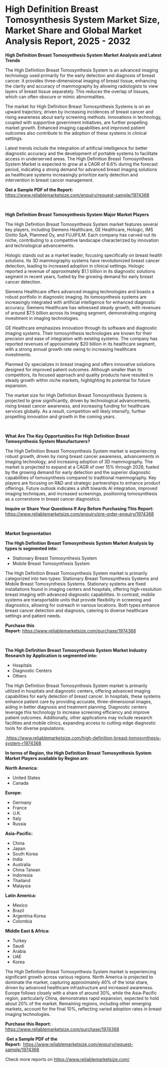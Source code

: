 <p><h1>High Definition Breast Tomosynthesis System Market Size, Market Share and Global Market Analysis Report, 2025 - 2032</h1></p><p><strong>High Definition Breast Tomosynthesis System Market Analysis and Latest Trends</strong></p>
<p><p>The High Definition Breast Tomosynthesis System is an advanced imaging technology used primarily for the early detection and diagnosis of breast cancer. It provides three-dimensional imaging of breast tissue, enhancing the clarity and accuracy of mammography by allowing radiologists to view layers of breast tissue separately. This reduces the overlap of tissues, which can often obscure or mimic abnormalities. </p><p>The market for High Definition Breast Tomosynthesis Systems is on an upward trajectory, driven by increasing incidences of breast cancer and rising awareness about early screening methods. Innovations in technology, coupled with supportive government initiatives, are further propelling market growth. Enhanced imaging capabilities and improved patient outcomes also contribute to the adoption of these systems in clinical settings. </p><p>Latest trends include the integration of artificial intelligence for better diagnostic accuracy and the development of portable systems to facilitate access in underserved areas. The High Definition Breast Tomosynthesis System Market is expected to grow at a CAGR of 6.6% during the forecast period, indicating a strong demand for advanced breast imaging solutions as healthcare systems increasingly prioritize early detection and intervention in breast cancer management.</p></p>
<p><strong>Get a Sample PDF of the Report:&nbsp;</strong> <a href="https://www.reliablemarketsize.com/enquiry/request-sample/1974368?utm_campaign=2773&utm_medium=2&utm_source=Github&utm_content=ia&utm_term=05032025&utm_id=high-definition-breast-tomosynthesis-system">https://www.reliablemarketsize.com/enquiry/request-sample/1974368</a></p>
<p>&nbsp;</p>
<p><strong>High Definition Breast Tomosynthesis System Major Market Players</strong></p>
<p><p>The High Definition Breast Tomosynthesis System market features several key players, including Siemens Healthcare, GE Healthcare, Hologic, IMS Giotto SpA, Planmed Oy, and FUJIFILM. Each company has carved out its niche, contributing to a competitive landscape characterized by innovation and technological advancements.</p><p>Hologic stands out as a market leader, focusing specifically on breast health solutions. Its 3D mammography systems have revolutionized breast cancer detection, leading to increased adoption in clinical settings. Hologic reported a revenue of approximately $1.1 billion in its diagnostic solutions segment in recent years, fueled by the growing demand for early breast cancer detection.</p><p>Siemens Healthcare offers advanced imaging technologies and boasts a robust portfolio in diagnostic imaging. Its tomosynthesis systems are increasingly integrated with artificial intelligence for enhanced diagnostic accuracy. Siemens Healthcare has witnessed steady growth, with revenues of around $7.5 billion across its Imaging segment, demonstrating ongoing investment in imaging technologies.</p><p>GE Healthcare emphasizes innovation through its software and diagnostic imaging systems. Their tomosynthesis technologies are known for their precision and ease of integration with existing systems. The company has reported revenues of approximately $20 billion in its healthcare segment, with a strong annual growth rate owing to increasing healthcare investments.</p><p>Planmed Oy specializes in breast imaging and offers innovative solutions designed for improved patient outcomes. Although smaller than its competitors, its focused approach and quality products have resulted in steady growth within niche markets, highlighting its potential for future expansion.</p><p>The market size for High Definition Breast Tomosynthesis Systems is projected to grow significantly, driven by technological advancements, rising breast cancer awareness, and increasing funding for healthcare services globally. As a result, competition will likely intensify, further propelling innovation and growth in the coming years.</p></p>
<p>&nbsp;</p>
<p><strong>What Are The Key Opportunities For High Definition Breast Tomosynthesis System Manufacturers?</strong></p>
<p><p>The High Definition Breast Tomosynthesis System market is experiencing robust growth, driven by rising breast cancer awareness, advancements in imaging technology, and increasing adoption of 3D mammography. The market is projected to expand at a CAGR of over 15% through 2028, fueled by the growing demand for early detection and the superior diagnostic capabilities of tomosynthesis compared to traditional mammography. Key players are focusing on R&D and strategic partnerships to enhance product offerings. Future outlook indicates a shift towards AI integration, improved imaging techniques, and increased screenings, positioning tomosynthesis as a cornerstone in breast cancer diagnostics.</p></p>
<p><strong>Inquire or Share Your Questions If Any Before Purchasing This Report:</strong> <a href="https://www.reliablemarketsize.com/enquiry/pre-order-enquiry/1974368?utm_campaign=2773&utm_medium=2&utm_source=Github&utm_content=ia&utm_term=05032025&utm_id=high-definition-breast-tomosynthesis-system">https://www.reliablemarketsize.com/enquiry/pre-order-enquiry/1974368</a></p>
<p>&nbsp;</p>
<p><strong>Market Segmentation</strong></p>
<p><strong>The High Definition Breast Tomosynthesis System Market Analysis by types is segmented into:</strong></p>
<p><ul><li>Stationary Breast Tomosynthesis System</li><li>Mobile Breast Tomosynthesis System</li></ul></p>
<p><p>The High Definition Breast Tomosynthesis System market is primarily categorized into two types: Stationary Breast Tomosynthesis Systems and Mobile Breast Tomosynthesis Systems. Stationary systems are fixed installations found in imaging centers and hospitals, offering high-resolution breast imaging with advanced diagnostic capabilities. In contrast, mobile systems are transportable units that provide flexibility in screening and diagnostics, allowing for outreach in various locations. Both types enhance breast cancer detection and diagnosis, catering to diverse healthcare settings and patient needs.</p></p>
<p><strong>Purchase this Report:&nbsp;</strong><a href="https://www.reliablemarketsize.com/purchase/1974368?utm_campaign=2773&utm_medium=2&utm_source=Github&utm_content=ia&utm_term=05032025&utm_id=high-definition-breast-tomosynthesis-system">https://www.reliablemarketsize.com/purchase/1974368</a></p>
<p>&nbsp;</p>
<p><strong>The High Definition Breast Tomosynthesis System Market Industry Research by Application is segmented into:</strong></p>
<p><ul><li>Hospitals</li><li>Diagnostic Centers</li><li>Others</li></ul></p>
<p><p>The High Definition Breast Tomosynthesis System market is primarily utilized in hospitals and diagnostic centers, offering advanced imaging capabilities for early detection of breast cancer. In hospitals, these systems enhance patient care by providing accurate, three-dimensional images, aiding in better diagnosis and treatment planning. Diagnostic centers leverage this technology to increase screening efficiency and improve patient outcomes. Additionally, other applications may include research facilities and mobile clinics, expanding access to cutting-edge diagnostic tools for diverse populations.</p></p>
<p><a href="https://www.reliablemarketsize.com/high-definition-breast-tomosynthesis-system-r1974368?utm_campaign=2773&utm_medium=2&utm_source=Github&utm_content=ia&utm_term=05032025&utm_id=high-definition-breast-tomosynthesis-system">&nbsp;https://www.reliablemarketsize.com/high-definition-breast-tomosynthesis-system-r1974368</a></p>
<p><strong>In terms of Region, the High Definition Breast Tomosynthesis System Market Players available by Region are:</strong></p>
<p>
    <p> <strong> North America: </strong>
        <ul>
            <li>United States</li>
            <li>Canada</li>
        </ul>
        </p> 
    <p> <strong> Europe: </strong>
        <ul>
            <li>Germany</li>
            <li>France</li>
            <li>U.K.</li>
            <li>Italy</li>
            <li>Russia</li>
        </ul>
        </p> 
    <p> <strong> Asia-Pacific: </strong>
        <ul>
            <li>China</li>
            <li>Japan</li>
            <li>South Korea</li>
            <li>India</li>
            <li>Australia</li>
            <li>China Taiwan</li>
            <li>Indonesia</li>
            <li>Thailand</li>
            <li>Malaysia</li>
        </ul>
        </p> 
    <p> <strong> Latin America: </strong>
        <ul>
            <li>Mexico</li>
            <li>Brazil</li>
            <li>Argentina Korea</li>
            <li>Colombia</li>
        </ul>
        </p> 
    <p> <strong> Middle East & Africa: </strong>
        <ul>
            <li>Turkey</li>
            <li>Saudi</li>
            <li>Arabia</li>
            <li>UAE</li>
            <li>Korea</li>
        </ul>
    </p>
    </p>
<p><p>The High Definition Breast Tomosynthesis System market is experiencing significant growth across various regions. North America is projected to dominate the market, capturing approximately 40% of the total share, driven by advanced healthcare infrastructure and increased awareness. Europe follows closely with a share of around 30%, while the Asia-Pacific region, particularly China, demonstrates rapid expansion, expected to hold about 20% of the market. Remaining regions, including other emerging markets, account for the final 10%, reflecting varied adoption rates in breast imaging technologies.</p></p>
<p><strong>Purchase this Report: </strong><a href="https://www.reliablemarketsize.com/purchase/1974368?utm_campaign=2773&utm_medium=2&utm_source=Github&utm_content=ia&utm_term=05032025&utm_id=high-definition-breast-tomosynthesis-system">https://www.reliablemarketsize.com/purchase/1974368</a></p>
<p>&nbsp;<strong>Get a Sample PDF of the Report:&nbsp;&nbsp;</strong><a href="https://www.reliablemarketsize.com/enquiry/request-sample/1974368?utm_campaign=2773&utm_medium=2&utm_source=Github&utm_content=ia&utm_term=05032025&utm_id=high-definition-breast-tomosynthesis-system">https://www.reliablemarketsize.com/enquiry/request-sample/1974368</a></p>
<p><strong></strong></p>
<p>Check more reports on <a href="https://www.reliablemarketsize.com/?utm_campaign=2773&utm_medium=2&utm_source=Github&utm_content=ia&utm_term=05032025&utm_id=high-definition-breast-tomosynthesis-system">https://www.reliablemarketsize.com/</a></p>